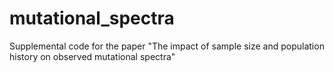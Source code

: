 # mutational_spectra
Supplemental code for the paper "The impact of sample size and population history on observed mutational spectra"
